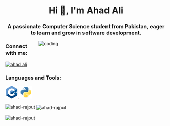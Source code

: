 <h1 align="center">Hi 👋, I'm Ahad Ali</h1>
<h3 align="center">A passionate Computer Science student from Pakistan, eager to learn and grow in software development.</h3>

<img align="right" alt="coding" width="400" src="https://www.google.com/url?sa=i&url=https%3A%2F%2Fgithub.com%2Fakndmr%2Fakndmr&psig=AOvVaw3Y0nOoVIeTDhipOvXP2sFY&ust=1728046834008000&source=images&cd=vfe&opi=89978449&ved=0CBMQjRxqFwoTCKC836LD84gDFQAAAAAdAAAAABAn">

<h3 align="left">Connect with me:</h3>
<p align="left">
<a href="https://linkedin.com/in/ahad ali" target="blank"><img align="center" src="https://raw.githubusercontent.com/rahuldkjain/github-profile-readme-generator/master/src/images/icons/Social/linked-in-alt.svg" alt="ahad ali" height="30" width="40" /></a>
</p>

<h3 align="left">Languages and Tools:</h3>
<p align="left"> <a href="https://www.w3schools.com/cpp/" target="_blank" rel="noreferrer"> <img src="https://raw.githubusercontent.com/devicons/devicon/master/icons/cplusplus/cplusplus-original.svg" alt="cplusplus" width="40" height="40"/> </a> <a href="https://www.python.org" target="_blank" rel="noreferrer"> <img src="https://raw.githubusercontent.com/devicons/devicon/master/icons/python/python-original.svg" alt="python" width="40" height="40"/> </a> </p>

<p><img align="left" src="https://github-readme-stats.vercel.app/api/top-langs?username=ahad-rajput&show_icons=true&locale=en&layout=compact" alt="ahad-rajput" /></p>

<p>&nbsp;<img align="center" src="https://github-readme-stats.vercel.app/api?username=ahad-rajput&show_icons=true&locale=en" alt="ahad-rajput" /></p>

<p><img align="center" src="https://github-readme-streak-stats.herokuapp.com/?user=ahad-rajput&" alt="ahad-rajput" /></p>
